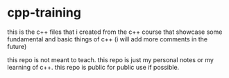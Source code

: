 # cpp-training
this is the c++ files that i created from the c++ course that showcase some fundamental and basic things of c++ (i will add more comments in the future)

this repo is not meant to teach.
this repo is just my personal notes or my learning of c++.
this repo is public for public use if possible.
